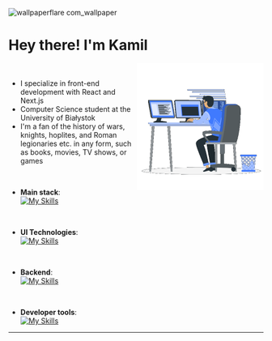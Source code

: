 ![wallpaperflare com_wallpaper](https://github.com/TheSinOfGreed/TheSinOfGreed/assets/80159294/becd95d0-422c-4e1b-9a7b-565f30f1b822)

<h1>Hey there! I'm Kamil</h1>

<picture> <img align="right" src="https://github.com/0xAbdulKhalid/0xAbdulKhalid/raw/main/assets/mdImages/Right_Side.gif" width = 250px></picture>

<br>

- I specialize in front-end development with React and Next.js
- Computer Science student at the University of Białystok
- I'm a fan of the history of wars, knights, hoplites, and Roman legionaries etc. in any form, such as books, movies, TV shows, or games

<br>

<p align="center">

- **Main stack**: </br>
    [![My Skills](https://skillicons.dev/icons?i=ts,js,react,redux,nextjs&theme=light)](https://skillicons.dev)
    
<br>   
    
- **UI Technologies**: </br>
    [![My Skills](https://skillicons.dev/icons?i=css,sass,styledcomponents,bootstrap,materialui&theme=light)](https://skillicons.dev)

<br>

- **Backend**: </br>
    [![My Skills](https://skillicons.dev/icons?i=nodejs,express,mysql,postgres,java&theme=light)](https://skillicons.dev)
  
<br>

- **Developer tools**: </br>
    [![My Skills](https://skillicons.dev/icons?i=docker,postman,git,github,stackoverflow,jquerry&theme=light)](https://skillicons.dev)
-----
